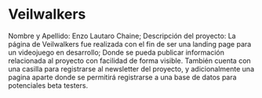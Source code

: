 # Veilwalkers
Nombre y Apellido: Enzo Lautaro Chaine; 
Descripción del proyecto: 
La página de Veilwalkers fue realizada con el fin de ser una landing page para un videojuego en desarrollo; Donde se pueda publicar información
relacionada al proyecto con facilidad de forma visible. También cuenta con una casilla para registrarse al newsletter del proyecto, y adicionalmente
una pagina aparte donde se permitirá registrarse a una base de datos para potenciales beta testers.
